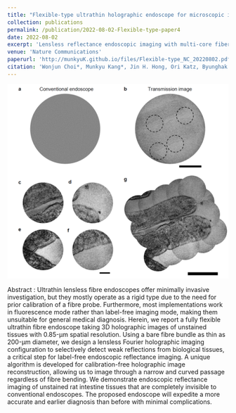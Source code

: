 ```yaml
---
title: "Flexible-type ultrathin holographic endoscope for microscopic imaging of unstained biological tissues"
collection: publications
permalink: /publication/2022-08-02-Flexible-type-paper4
date: 2022-08-02
excerpt: 'Lensless reflectance endoscopic imaging with multi-core fiber for bioimaging'
venue: 'Nature Communications'
paperurl: 'http://munkyuK.github.io/files/Flexible-type_NC_20220802.pdf'
citation: 'Wonjun Choi*, Munkyu Kang*, Jin H. Hong, Ori Katz, Byunghak Lee, Guang Hoon Kim, Youngwoon Choi, Wonshik Choi, &quot;Flexible-type ultrathin holographic endoscope for microscopic imaging of unstained biological tissues&quot;, <i>Nature Communications</i>., 13, 4469 (2022).'
---
```


![bioimaging](https://github.com/munkyuK/munkyuK.github.io/blob/master/images/bioimaging.png?raw=true)

Abstract : Ultrathin lensless fibre endoscopes offer minimally invasive investigation, but they mostly operate as a rigid type due to the need for prior calibration of a fibre probe. Furthermore, most implementations work in fluorescence mode rather than label-free imaging mode, making them unsuitable for general medical diagnosis. Herein, we report a fully flexible ultrathin fibre endoscope taking 3D holographic images of unstained tissues with 0.85-μm spatial resolution. Using a bare fibre bundle as thin as 200-μm diameter, we design a lensless Fourier holographic imaging configuration to selectively detect weak reflections from biological tissues, a critical step for label-free endoscopic reflectance imaging. A unique algorithm is developed for calibration-free holographic image reconstruction, allowing us to image through a narrow and curved passage regardless of fibre bending. We demonstrate endoscopic reflectance imaging of unstained rat intestine tissues that are completely invisible to conventional endoscopes. The proposed endoscope will expedite a more accurate and earlier diagnosis than before with minimal complications.

